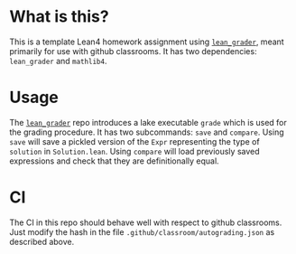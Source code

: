 # What is this?

This is a template Lean4 homework assignment using [`lean_grader`](https://github.com/adamtopaz/lean_grader), meant primarily for use with github classrooms.
It has two dependencies: `lean_grader` and `mathlib4`.

# Usage

The [`lean_grader`](https://github.com/adamtopaz/lean_grader) repo introduces a lake executable `grade` which is used for the grading procedure.
It has two subcommands: `save` and `compare`.
Using `save` will save a pickled version of the `Expr` representing the type of `solution` in `Solution.lean`.
Using `compare` will load previously saved expressions and check that they are definitionally equal.

# CI

The CI in this repo should behave well with respect to github classrooms. 
Just modify the hash in the file `.github/classroom/autograding.json` as described above.